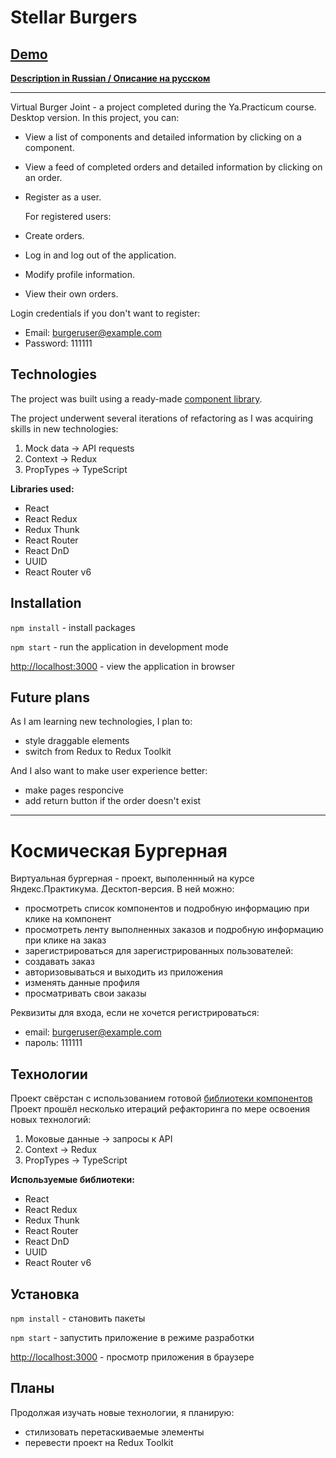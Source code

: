 # Stellar Burgers
## [Demo](https://ananastii.github.io/react-burger)

**[Description in Russian / Описание на русском](#Космическая-бургерная)**
___

Virtual Burger Joint - a project completed during the Ya.Practicum course.
Desktop version. In this project, you can:
- View a list of components and detailed information by clicking on a component.
- View a feed of completed orders and detailed information by clicking on an order.
- Register as a user.

  For registered users:
- Create orders.
- Log in and log out of the application.
- Modify profile information.
- View their own orders.

Login credentials if you don't want to register:
- Email: burgeruser@example.com
- Password: 111111

## Technologies
The project was built using a ready-made [component library](https://yandex-practicum.github.io/react-developer-burger-ui-components/docs/).

The project underwent several iterations of refactoring as I was acquiring skills in new technologies:
1. Mock data -> API requests
2. Context -> Redux
3. PropTypes -> TypeScript

**Libraries used:**
- React
- React Redux
- Redux Thunk
- React Router
- React DnD
- UUID
- React Router v6

## Installation

`npm install` - install packages

`npm start` - run the application in development mode

[http://localhost:3000](http://localhost:3000) - view the application in browser

## Future plans

As I am learning new technologies, I plan to:
- style draggable elements
- switch from Redux to Redux Toolkit

And I also want to make user experience better:
- make pages responcive
- add return button if the order doesn't exist
___

# Космическая Бургерная

Виртуальная бургерная - проект, выполеннный на курсе Яндекс.Практикума.
Десктоп-версия. В ней можно:
- просмотреть список компонентов и подробную информацию при клике на компонент
- просмотреть ленту выполненных заказов и подробную информацию при клике на заказ
- зарегистрироваться
для зарегистрированных пользователей:
- создавать заказ
- авторизовываться и выходить из приложения
- изменять данные профиля
- просматривать свои заказы

Реквизиты для входа, если не хочется регистрироваться:
- email: burgeruser@example.com
- пароль: 111111

## Технологии
Проект свёрстан с использованием готовой [библиотеки компонентов](https://yandex-practicum.github.io/react-developer-burger-ui-components/docs/)
Проект прошёл несколько итераций рефакторинга по мере освоения новых технологий:
1. Моковые данные -> запросы к API
2. Context -> Redux
3. PropTypes -> TypeScript

**Используемые библиотеки:**
- React
- React Redux
- Redux Thunk
- React Router
- React DnD
- UUID
- React Router v6

## Установка

`npm install` - становить пакеты

`npm start` - запустить приложение в режиме разработки

[http://localhost:3000](http://localhost:3000) - просмотр приложения в браузере

## Планы

Продолжая изучать новые технологии, я планирую:
- стилизовать перетаскиваемые элементы
- перевести проект на Redux Toolkit
